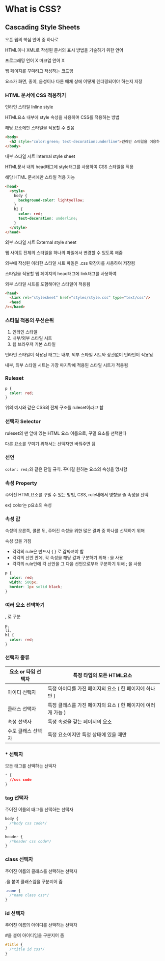 # What is CSS?

## **Cascading Style Sheets**

오픈 웹의 핵심 언어 중 하나로

HTML이나 XML로 작성된 문서의 표시 방법을 기술하기 위한 언어

프로그래밍 언어 X 마크업 언어 X

웹 페이지를 꾸미려고 작성하는 코드임

요소가 화면, 종이, 음성이나 다른 매체 상에 어떻게 렌더링되어야 하는지 지정

### HTML 문서에 CSS 적용하기

인라인 스타일 Inline style

HTML요소 내부에 style 속성을 사용하여 CSS를 적용하는 방법

해당 요소에만 스타일을 적용할 수 있음

```html
<body>
  <h2 style="color:green; text-decoration:underline">인라인 스타일을 이용하여 스타일을 적용하였습니다</h2>
</body>
```

내부 스타일 시트 Internal style sheet

HTML문서 내의 head태그에 style태그를 사용하여 CSS 스타일을 적용

해당 HTML 문서에만 스타일 적용 가능

```html
<head>
  <style>
    body {
      background-color: lightyellow;
    }
    h2 {
      color: red;
      text-decoration: underline;
    }
  </style>
</head>
```

외부 스타일 시트 External style sheet

웹 사이트 전체의 스타일을 하나의 파일에서 변경할 수 있도록 해줌

외부에 작성된 이러한 스타일 시트 파일은 .css 확장자를 사용하여 저장됨

스타일을 적용할 웹 페이지의 head태그에 link태그를 사용하여

외부 스타일 시트를 포함해야만 스타일이 적용됨

```html
<haed>
  <link rel=”stylesheet” href=”styles/style.css” type="text/css"/>
  <head
/></haed>
```

### 스타일 적용의 우선순위

1. 인라인 스타일
2. 내부/외부 스타일 시트
3. 웹 브라우저 기본 스타일

인라인 스타일이 적용된 태그는 내부, 외부 스타일 시트와 상관없이 인라인이 적용됨

내부, 외부 스타일 시트는 가장 마지막에 적용된 스타일 시트가 적용됨

### Ruleset

```css
p {
  color: red;
}
```

위의 예시와 같은 CSS의 전체 구조를 ruleset이라고 함

### 선택자 Selector

ruleset의 맨 앞에 있는 HTML 요소 이름으로, 꾸밀 요소를 선택한다

다른 요소를 꾸미기 위해서는 선택자만 바꿔주면 됨

### 선언

`color: red;`와 같은 단일 규칙. 꾸미길 원하는 요소의 속성을 명시함

### 속성 Property

주어진 HTML요소를 꾸밀 수 있는 방법, CSS, rule내에서 영향을 줄 속성을 선택

ex) color는 p요소의 속성

### 속성 값

속성의 오른쪽, 콜론 뒤, 주어진 속성을 위한 많은 결과 중 하나를 선택하기 위해

속성 값을 가짐

- 각각의 rule은 반드시 { } 로 감싸져야 함
- 각각의 선언 안에, 각 속성을 해당 값과 구분하기 위해 : 을 사용
- 각각의 rule안에 각 선언을 그 다음 선언으로부터 구분하기 위해 ; 을 사용

```css
p {
  color: red;
  width: 500px;
  border: 1px solid black;
}
```

### 여러 요소 선택하기

, 로 구분

```css
p,
li,
h1 {
  color: red;
}
```

### 선택자 종류

| 요소 or 타입 선택자 | 특정 타입의 모든 HTML요소                                     |
| ------------------- | ------------------------------------------------------------- |
| 아이디 선택자       | 특정 아이디를 가진 페이지의 요소 ( 한 페이지에 하나만 )       |
| 클래스 선택자       | 특정 클래스를 가진 페이지의 요소 ( 한 페이지에 여러 개 가능 ) |
| 속성 선택자         | 특정 속성을 갖는 페이지의 요소                                |
| 수도 클래스 선택자  | 특정 요소이지만 특정 상태에 있을 때만                         |

### \* 선택자

모든 태그를 선택하는 선택자

```css
* {
  //css code
}
```

### tag 선택자

주어진 이름의 태그를 선택하는 선택자

```css
body {
  /*body css code*/
}

header {
  /*header css code*/
}
```

### class 선택자

주어진 이름의 클래스를 선택하는 선택자

.을 붙여 클래스임을 구분지어 줌

```css
.name {
  /*name class css*/
}
```

### id 선택자

주어진 이름의 아이디를 선택하는 선택자

#을 붙여 아이디임을 구분지어 줌

```css
#title {
  /*title id css*/
}
```

